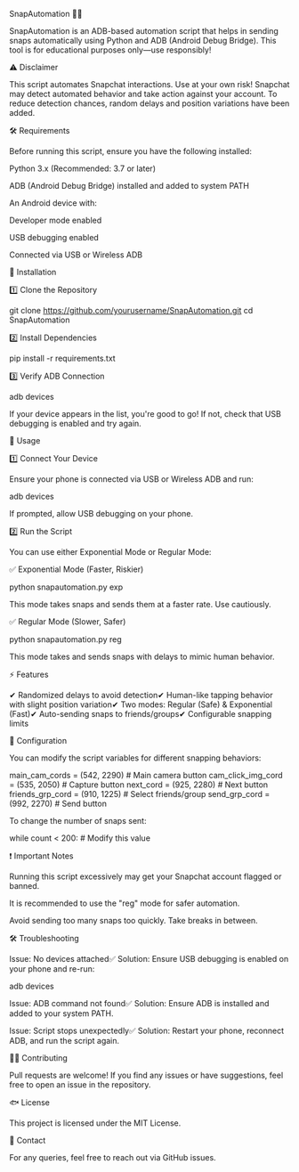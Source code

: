 SnapAutomation 🎨🚀

SnapAutomation is an ADB-based automation script that helps in sending snaps automatically using Python and ADB (Android Debug Bridge). This tool is for educational purposes only—use responsibly!

⚠️ Disclaimer

This script automates Snapchat interactions. Use at your own risk! Snapchat may detect automated behavior and take action against your account. To reduce detection chances, random delays and position variations have been added.

🛠 Requirements

Before running this script, ensure you have the following installed:

Python 3.x (Recommended: 3.7 or later)

ADB (Android Debug Bridge) installed and added to system PATH

An Android device with:

Developer mode enabled

USB debugging enabled

Connected via USB or Wireless ADB

📌 Installation

1️⃣ Clone the Repository

git clone https://github.com/yourusername/SnapAutomation.git
cd SnapAutomation

2️⃣ Install Dependencies

pip install -r requirements.txt

3️⃣ Verify ADB Connection

adb devices

If your device appears in the list, you're good to go! If not, check that USB debugging is enabled and try again.

🚀 Usage

1️⃣ Connect Your Device

Ensure your phone is connected via USB or Wireless ADB and run:

adb devices

If prompted, allow USB debugging on your phone.

2️⃣ Run the Script

You can use either Exponential Mode or Regular Mode:

✅ Exponential Mode (Faster, Riskier)

python snapautomation.py exp

This mode takes snaps and sends them at a faster rate. Use cautiously.

✅ Regular Mode (Slower, Safer)

python snapautomation.py reg

This mode takes and sends snaps with delays to mimic human behavior.

⚡ Features

✔ Randomized delays to avoid detection✔ Human-like tapping behavior with slight position variation✔ Two modes: Regular (Safe) & Exponential (Fast)✔ Auto-sending snaps to friends/groups✔ Configurable snapping limits

📝 Configuration

You can modify the script variables for different snapping behaviors:

main_cam_cords = (542, 2290)  # Main camera button
cam_click_img_cord = (535, 2050)  # Capture button
next_cord = (925, 2280)  # Next button
friends_grp_cord = (910, 1225)  # Select friends/group
send_grp_cord = (992, 2270)  # Send button

To change the number of snaps sent:

while count < 200:  # Modify this value

❗ Important Notes

Running this script excessively may get your Snapchat account flagged or banned.

It is recommended to use the "reg" mode for safer automation.

Avoid sending too many snaps too quickly. Take breaks in between.

🛠 Troubleshooting

Issue: No devices attached✅ Solution: Ensure USB debugging is enabled on your phone and re-run:

adb devices

Issue: ADB command not found✅ Solution: Ensure ADB is installed and added to your system PATH.

Issue: Script stops unexpectedly✅ Solution: Restart your phone, reconnect ADB, and run the script again.

👨‍💻 Contributing

Pull requests are welcome! If you find any issues or have suggestions, feel free to open an issue in the repository.

🐟 License

This project is licensed under the MIT License.

📩 Contact

For any queries, feel free to reach out via GitHub issues.
